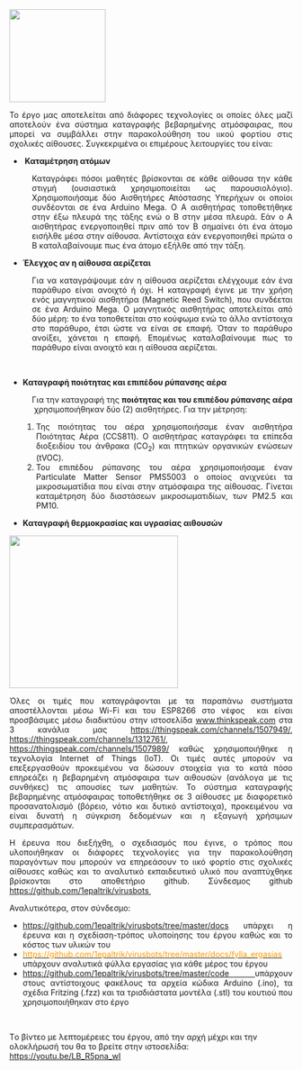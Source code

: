 <img class=" wp-image-6391 aligncenter" src="https://openedtech.ellak.gr/wp-content/uploads/sites/31/2021/10/virusbots-logo.png" alt="" width="171" height="165" />
<p style="text-align: justify;">Το έργο μας αποτελείται από διάφορες τεχνολογίες οι οποίες όλες μαζί αποτελούν ένα σύστημα καταγραφής βεβαρημένης ατμόσφαιρας, που μπορεί να συμβάλλει στην παρακολούθηση του ιικού φορτίου στις σχολικές αίθουσες. Συγκεκριμένα οι επιμέρους λειτουργίες του είναι:</p>

<ul>
 	<li><strong> </strong><strong>Καταμέτρηση ατόμων</strong></li>
</ul>
<p style="text-align: justify; padding-left: 40px;">Καταγράφει πόσοι μαθητές βρίσκονται σε κάθε αίθουσα την κάθε στιγμή (ουσιαστικά χρησιμοποιείται ως παρουσιολόγιο). Χρησιμοποιήσαμε δύο Αισθητήρες Απόστασης Υπερήχων οι οποίοι συνδέονται σε ένα Arduino Mega. Ο Α αισθητήρας τοποθετήθηκε στην έξω πλευρά της τάξης ενώ ο Β στην μέσα πλευρά. Εάν ο Α αισθητήρας ενεργοποιηθεί πριν από τον Β σημαίνει ότι ένα άτομο εισήλθε μέσα στην αίθουσα. Αντίστοιχα εάν ενεργοποιηθεί πρώτα ο Β καταλαβαίνουμε πως ένα άτομο εξήλθε από την τάξη.</p>

<ul>
 	<li><strong>Έλεγχος αν η αίθουσα αερίζεται</strong></li>
</ul>
<p style="text-align: justify; padding-left: 40px;">Για να καταγράψουμε εάν η αίθουσα αερίζεται ελέγχουμε εάν ένα παράθυρο είναι ανοιχτό ή όχι. Η καταγραφή έγινε με την χρήση ενός μαγνητικού αισθητήρα (Magnetic Reed Switch), που συνδέεται σε ένα Arduino Mega. Ο μαγνητικός αισθητήρας αποτελείται από δύο μέρη: το ένα τοποθετείται στο κούφωμα ενώ το άλλο αντίστοιχα στο παράθυρο, έτσι ώστε να είναι σε επαφή. Όταν το παράθυρο ανοίξει, χάνεται η επαφή. Επομένως καταλαβαίνουμε πως το παράθυρο είναι ανοιχτό και η αίθουσα αερίζεται.</p>
&nbsp;
<ul>
 	<li><strong>Καταγραφή ποιότητας και επιπέδου ρύπανσης αέρα</strong></li>
</ul>
<p style="text-align: justify; padding-left: 40px;">Για την καταγραφή της <strong>ποιότητας και του επιπέδου ρύπανσης αέρα </strong> χρησιμοποιήθηκαν δύο (2) αισθητήρες. Για την μέτρηση:</p>

<ol>
 	<li style="list-style-type: none;">
<ol>
 	<li style="text-align: justify;">Της ποιότητας του αέρα χρησιμοποιήσαμε έναν αισθητήρα Ποιότητας Αέρα (CCS811). Ο αισθητήρας καταγράφει τα επίπεδα διοξειδίου του άνθρακα (CO<sub>2</sub>) και πτητικών οργανικών ενώσεων (tVOC).</li>
 	<li style="text-align: justify;">Του επιπέδου ρύπανσης του αέρα χρησιμοποιήσαμε έναν Particulate Matter Sensor PMS5003 ο οποίος ανιχνεύει τα μικροσωματίδια που είναι στην ατμόσφαιρα της αίθουσας. Γίνεται καταμέτρηση δύο διαστάσεων μικροσωματιδίων, των PM2.5 και PM10.</li>
</ol>
</li>
</ol>
<ul>
 	<li><strong>Καταγραφή θερμοκρασίας και υγρασίας αιθουσών</strong></li>
</ul>
<img class="alignnone size-medium wp-image-6430 aligncenter" src="https://openedtech.ellak.gr/wp-content/uploads/sites/31/2021/10/case-300x271.png" alt="" width="300" height="271" />
<p style="text-align: justify;">Όλες οι τιμές που καταγράφονται με τα παραπάνω συστήματα αποστέλλονται μέσω Wi-Fi και του ESP8266 στο νέφος  και είναι προσβάσιμες μέσω διαδικτύου στην ιστοσελίδα <a href="http://www.thinkspeak.com">www.thinkspeak.com</a> στα 3 κανάλια μας <a href="https://thingspeak.com/channels/1507949/">https://thingspeak.com/channels/1507949/</a>, <a href="https://thingspeak.com/channels/1312761/">https://thingspeak.com/channels/1312761/</a>, <a href="https://thingspeak.com/channels/1507989/">https://thingspeak.com/channels/1507989/</a> καθώς χρησιμοποιήθηκε η τεχνολογία Internet of Things (IoT). Οι τιμές αυτές μπορούν να επεξεργασθούν προκειμένου να δώσουν στοιχεία για το κατά πόσο επηρεάζει η βεβαρημένη ατμόσφαιρα των αιθουσών (ανάλογα με τις συνθήκες) τις απουσίες των μαθητών. Το σύστημα καταγραφής βεβαρημένης ατμόσφαιρας τοποθετήθηκε σε 3 αίθουσες με διαφορετικό προσανατολισμό (βόρειο, νότιο και δυτικό αντίστοιχα), προκειμένου να είναι δυνατή η σύγκριση δεδομένων και η εξαγωγή χρήσιμων συμπερασμάτων.</p>
<p style="text-align: justify;">Η έρευνα που διεξήχθη, ο σχεδιασμός που έγινε, ο τρόπος που υλοποιήθηκαν οι διάφορες τεχνολογίες για την παρακολούθηση παραγόντων που μπορούν να επηρεάσουν το ιικό φορτίο στις σχολικές αίθουσες καθώς και το αναλυτικό εκπαιδευτικό υλικό που αναπτύχθηκε βρίσκονται στο αποθετήριο github. Σύνδεσμος github <a href="https://github.com/1epaltrik/virusbots">https://github.com/1epaltrik/virusbots </a></p>
<p style="text-align: justify;">Αναλυτικότερα, στον σύνδεσμο:</p>

<ul>
 	<li style="text-align: justify;"><a href="https://github.com/1epaltrik/virusbots/tree/master/docs">https://github.com/1epaltrik/virusbots/tree/master/docs</a> υπάρχει η έρευνα και η σχεδίαση-τρόπος υλοποίησης του έργου καθώς και το κόστος των υλικών του</li>
 	<li style="text-align: justify;"><a href="https://github.com/1epaltrik/virusbots/tree/master/docs/fylla_ergasias"><span style="color: #ff9900;">https://github.com/1epaltrik/virusbots/tree/master/docs/fylla_ergasias </span></a>υπάρχουν αναλυτικά φύλλα εργασίας για κάθε μέρος του έργου</li>
 	<li style="text-align: justify;"><span style="color: #ff9900;"><a href="https://github.com/1epaltrik/virusbots/tree/master/code">https://github.com/1epaltrik/virusbots/tree/master/code </a></span>υπάρχουν στους αντίστοιχους φακέλους τα αρχεία κώδικα Arduino (.ino), τα σχέδια Fritzing (.fzz) και τα τρισδιάστατα μοντέλα (.stl) του κουτιού που χρησιμοποιήθηκαν στο έργο</li>
</ul>
&nbsp;

Tο βίντεο με λεπτομέρειες του έργου, από την αρχή μέχρι και την ολοκλήρωσή του θα το βρείτε στην ιστοσελίδα: https://youtu.be/LB_R5pna_wI
